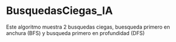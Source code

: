 # BusquedasCiegas_IA
Este algoritmo muestra 2 busquedas ciegas, buesqueda primero en anchura (BFS) y busqueda primero en profundidad (DFS)
